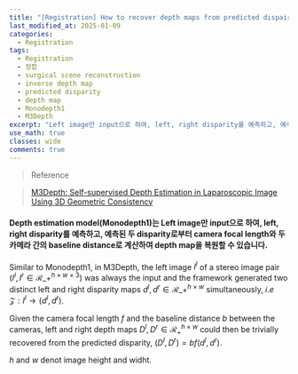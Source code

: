 ```yaml
---
title: "[Registration] How to recover depth maps from predicted dispairty"
last_modified_at: 2025-01-09
categories:
  - Registration
tags:
  - Registration
  - 정합
  - surgical scene reconstruction
  - inverse depth map
  - predicted disparity
  - depth map
  - Monodepth1
  - M3Depth
excerpt: "Left image만 input으로 하여, left, right disparity를 예측하고, 예측된 두 disparity로부터 camera focal length와 두 카메라 간의 baseline distance로 계산하여 depth map을 복원할 수 있습니다."
use_math: true
classes: wide
comments: true
---
```


> Reference

> [M3Depth: Self-supervised Depth Estimation in Laparoscopic Image Using 3D Geometric Consistency](https://arxiv.org/pdf/2208.08407)

#### Depth estimation model(Monodepth1)는 Left image만 input으로 하여, left, right disparity를 예측하고, 예측된 두 disparity로부터 camera focal length와 두 카메라 간의 baseline distance로 계산하여 depth map을 복원할 수 있습니다.

Similar to Monodepth1, in M3Depth, the left image $I^l$ of a stereo image pair $(I^l, I^r \in \mathcal{R}\_+^{h \times w \times 3})$ was always the input and the framework generated two distinct left and right disparity maps $d^l, d^r \in \mathcal{R}\_+^{h \times w}$ simultaneously, _i.e_ $\mathcal{Z}: I^l \rightarrow (d^l, d^r)$.

Given the camera focal length $f$ and the baseline distance $b$ between the cameras, left and right depth maps $D^l, D^r \in \mathcal{R}_+^{h \times w}$ could then be trivially recovered from the predicted disparity, $(D^l, D^r) = bf(d^l, d^r)$.

$h$ and $w$ denot image height and widht.

